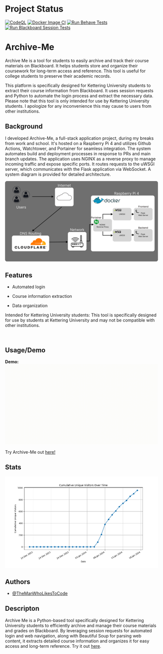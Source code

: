 # Project Status
[![CodeQL](https://github.com/TheManWhoLikesToCode/Archive-Me/actions/workflows/codeql.yml/badge.svg)](https://github.com/TheManWhoLikesToCode/Archive-Me/actions/workflows/codeql.yml)
[![Docker Image CI](https://github.com/TheManWhoLikesToCode/Archive-Me/actions/workflows/docker-image.yml/badge.svg)](https://github.com/TheManWhoLikesToCode/Archive-Me/actions/workflows/docker-image.yml)
[![Run Behave Tests](https://github.com/TheManWhoLikesToCode/Archive-Me/actions/workflows/BDD-Tests.yml/badge.svg)](https://github.com/TheManWhoLikesToCode/Archive-Me/actions/workflows/BDD-Tests.yml)
[![Run Blackboard Session Tests](https://github.com/TheManWhoLikesToCode/Archive-Me/actions/workflows/Unit-Tests.yml/badge.svg)](https://github.com/TheManWhoLikesToCode/Archive-Me/actions/workflows/Unit-Tests.yml)

# Archive-Me
Archive Me is a tool for students to easily archive and track their course materials on Blackboard. It helps students store and organize their coursework for long-term access and reference. This tool is useful for college students to preserve their academic records.

This platform is specifically designed for Kettering University students to extract their course information from Blackboard. It uses session requests and Python to automate the login process and extract the necessary data. Please note that this tool is only intended for use by Kettering University students. I apologize for any inconvenience this may cause to users from other institutions.

## Background

I developed Archive-Me, a full-stack application project, during my breaks from work and school. It's hosted on a Raspberry Pi 4 and utilizes Github Actions, Watchtower, and Portainer for seamless integration. The system automates build and deployment processes in response to PRs and main branch updates. The application uses NGINX as a reverse proxy to manage incoming traffic and expose specific ports. It routes requests to the uWSGI server, which communicates with the Flask application via WebSocket. A system diagram is provided for detailed architecture.

![System Diagram](https://github.com/TheManWhoLikesToCode/Archive-Me/blob/main/System-Diagram.png)

## Features

- Automated login

- Course information extraction

- Data organization

Intended for Kettering University students: This tool is specifically designed for use by students at Kettering University and may not be compatible with other institutions.

    
## Usage/Demo

**Demo:** ![Archive Demo](https://github.com/TheManWhoLikesToCode/Archive-Me/blob/main/frontend/static/archive-demo.gif)

Try Archive-Me out [here!](https://archive-me.net)

## Stats

![Lifetime Users!](https://github.com/TheManWhoLikesToCode/Archive-Me/blob/main/cumulative_unique_visitors.png)

## Authors

- [@TheManWhoLikesToCode](https://github.com/TheManWhoLikesToCode)

## Descripton
Archive Me is a Python-based tool specifically designed for Kettering University students to efficiently archive and manage their course materials and grades on Blackboard. By leveraging session requests for automated login and web navigation, along with Beautiful Soup for parsing web content, it extracts detailed course information and organizes it for easy access and long-term reference. Try it out [here](https://archive-me.net/).
